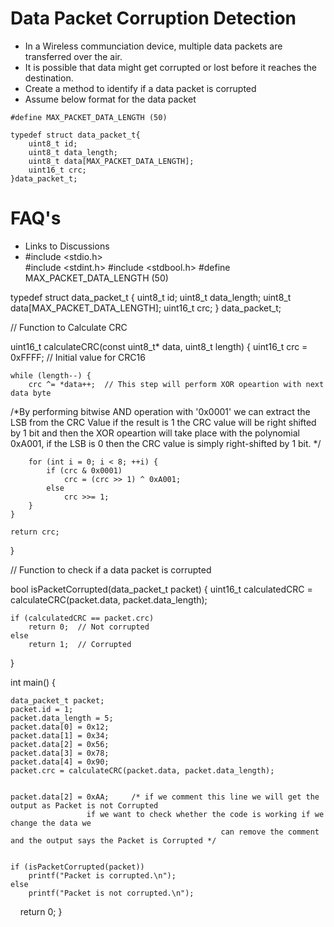 # Data Packet Corruption Detection
* In a Wireless communciation device, multiple data packets are transferred over the air. 
* It is possible that data might get corrupted or lost before it reaches the destination.
* Create a method to identify if a data packet is corrupted
* Assume below format for the data packet

```
#define MAX_PACKET_DATA_LENGTH (50)

typedef struct data_packet_t{
    uint8_t id;
    uint8_t data_length;
    uint8_t data[MAX_PACKET_DATA_LENGTH];
    uint16_t crc;
}data_packet_t;

```
# FAQ's
* Links to Discussions
* #include <stdio.h>             
#include <stdint.h>
#include <stdbool.h>
#define MAX_PACKET_DATA_LENGTH (50)

typedef struct data_packet_t {
    uint8_t id;
    uint8_t data_length;
    uint8_t data[MAX_PACKET_DATA_LENGTH];
    uint16_t crc;
} data_packet_t;

// Function to Calculate CRC

uint16_t calculateCRC(const uint8_t* data, uint8_t length) {
    uint16_t crc = 0xFFFF;  // Initial value for CRC16

    while (length--) {
        crc ^= *data++;  // This step will perform XOR opeartion with next data byte

/*By performing bitwise AND operation with '0x0001' we can extract the LSB from the CRC Value
if the result is 1 the CRC value will be right shifted by 1 bit and then the XOR opeartion will take 
place with the polynomial 0xA001, if the LSB is 0 then the CRC value is simply right-shifted by 1 bit. */

        for (int i = 0; i < 8; ++i) {
            if (crc & 0x0001)  
                crc = (crc >> 1) ^ 0xA001;  
            else
                crc >>= 1;
        }
    }

    return crc;
}

// Function to check if a data packet is corrupted


bool isPacketCorrupted(data_packet_t packet) {
    uint16_t calculatedCRC = calculateCRC(packet.data, packet.data_length);

    if (calculatedCRC == packet.crc)
        return 0;  // Not corrupted
    else
        return 1;  // Corrupted
}

int main() {

    data_packet_t packet;
    packet.id = 1;
    packet.data_length = 5;
    packet.data[0] = 0x12;
    packet.data[1] = 0x34;
    packet.data[2] = 0x56;
    packet.data[3] = 0x78;
    packet.data[4] = 0x90;
    packet.crc = calculateCRC(packet.data, packet.data_length);


    packet.data[2] = 0xAA;     /* if we comment this line we will get the output as Packet is not Corrupted
		             if we want to check whether the code is working if we change the data we 
                                                   can remove the comment and the output says the Packet is Corrupted */


    if (isPacketCorrupted(packet))
        printf("Packet is corrupted.\n");
    else
        printf("Packet is not corrupted.\n");
    return 0;
}
